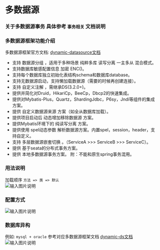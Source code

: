 # 多数据源
### 关于多数据源事务 具体参考 `事务相关` 文档说明

### 多数据源框架功能介绍
多数据源框架官方文档: [dynamic-datasource文档](https://www.kancloud.cn/tracy5546/dynamic-datasource/2264611)

* 支持 数据源分组 ，适用于多种场景 纯粹多库 读写分离 一主多从 混合模式。
* 支持数据库敏感配置信息 加密 ENC()。
* 支持每个数据库独立初始化表结构schema和数据库database。
* 支持无数据源启动，支持懒加载数据源（需要的时候再创建连接）。
* 支持 自定义注解 ，需继承DS(3.2.0+)。
* 提供并简化对Druid，HikariCp，BeeCp，Dbcp2的快速集成。
* 提供对Mybatis-Plus，Quartz，ShardingJdbc，P6sy，Jndi等组件的集成方案。
* 提供 自定义数据源来源 方案（如全从数据库加载）。
* 提供项目启动后 动态增加移除数据源 方案。
* 提供Mybatis环境下的 纯读写分离 方案。
* 提供使用 spel动态参数 解析数据源方案。内置spel，session，header，支持自定义。
* 支持 多层数据源嵌套切换 。（ServiceA >>> ServiceB >>> ServiceC）。
* 提供 基于seata的分布式事务方案。
* 提供 本地多数据源事务方案。 附：不能和原生spring事务混用。

### 用法说明
加载顺序 `方法 => 类 => 默认`<br>
![输入图片说明](https://images.gitee.com/uploads/images/2021/1215/213757_821f616d_1766278.png "屏幕截图.png")

### 配置方式
![输入图片说明](https://images.gitee.com/uploads/images/2021/1221/145455_f924ca42_1766278.png "屏幕截图.png")

### 数据库异构
例如: `mysql + oracle` 参考对应多数据源框架文档 [dynamic-ds文档](https://www.kancloud.cn/tracy5546/dynamic-datasource)
![输入图片说明](https://images.gitee.com/uploads/images/2021/1221/151102_0f1c90fe_1766278.png "屏幕截图.png")
